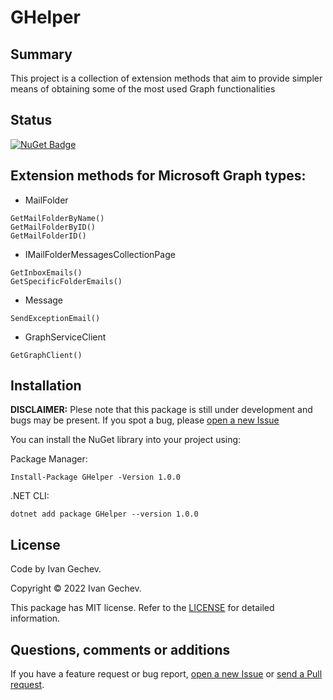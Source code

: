 # GHelper

## Summary
This project is a collection of extension methods that aim to provide simpler means of obtaining some of the most used Graph functionalities

## Status
[![NuGet Badge](https://buildstats.info/nuget/GHelper)](https://www.nuget.org/packages/GHelper/)

## Extension methods for Microsoft Graph types:
- MailFolder
```Csharp
GetMailFolderByName()
GetMailFolderByID()
GetMailFolderID()
```
- IMailFolderMessagesCollectionPage
```Csharp
GetInboxEmails()
GetSpecificFolderEmails()
```
- Message
```Csharp
SendExceptionEmail()
```
- GraphServiceClient
```Csharp
GetGraphClient()
```

## Installation
**DISCLAIMER:** Plese note that this package is still under development and bugs may be present. If you spot a bug, please [open a new Issue](https://github.com/Banovvv/GHelper/issues/new)

You can install the NuGet library into your project using:

Package Manager:
```
Install-Package GHelper -Version 1.0.0
```

.NET CLI:
```
dotnet add package GHelper --version 1.0.0
```

## License
Code by Ivan Gechev.

Copyright © 2022 Ivan Gechev.

This package has MIT license. Refer to the [LICENSE](https://github.com/Banovvv/GHelper/blob/e2ca6eb3f858a887a7141b9442957cf6c76aaf3f/LICENSE) for detailed information.

## Questions, comments or additions
If you have a feature request or bug report, [open a new Issue](https://github.com/Banovvv/GHelper/issues/new) or [send a Pull request](https://github.com/Banovvv/GHelper/pulls).
